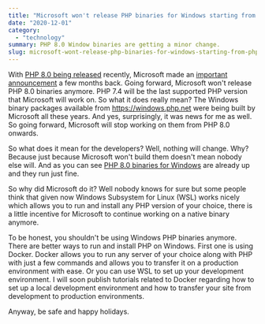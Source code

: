 ```yaml
---
title: "Microsoft won't release PHP binaries for Windows starting from PHP 8.0"
date: "2020-12-01"
category: 
  - "technology"
summary: PHP 8.0 Window binaries are getting a minor change.
slug: microsoft-wont-release-php-binaries-for-windows-starting-from-php-8-0
---
```


With [PHP 8.0 being released](https://www.php.net/archive/2020.php#2020-11-26-3) recently, Microsoft made an [important announcement](https://news-web.php.net/php.internals/110907) a few months back. Going forward, Microsoft won't release PHP 8.0 binaries anymore. PHP 7.4 will be the last supported PHP version that Microsoft will work on. So what it does really mean? The Windows binary packages available from https://windows.php.net were being built by Microsoft all these years. And yes, surprisingly, it was news for me as well. So going forward, Microsoft will stop working on them from PHP 8.0 onwards.

So what does it mean for the developers? Well, nothing will change. Why? Because just because Microsoft won't build them doesn't mean nobody else will. And as you can see [PHP 8.0 binaries for Windows](https://windows.php.net/download/) are already up and they run just fine.

So why did Microsoft do it? Well nobody knows for sure but some people think that given now Windows Subsystem for Linux (WSL) works nicely which allows you to run and install any PHP version of your choice, there is a little incentive for Microsoft to continue working on a native binary anymore.

To be honest, you shouldn't be using Windows PHP binaries anymore. There are better ways to run and install PHP on Windows. First one is using Docker. Docker allows you to run any server of your choice along with PHP with just a few commands and allows you to transfer it on a production environment with ease. Or you can use WSL to set up your development environment. I will soon publish tutorials related to Docker regarding how to set up a local development environment and how to transfer your site from development to production environments.

Anyway, be safe and happy holidays.
